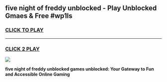 
## five night of freddy unblocked - Play Unblocked Gmaes & Free #wp1ls
<h3>
<a href="https://news.freeplayer.one?title=five_night_of_freddy_unblocked&ref=24F">CLICK TO PLAY</a></h3>
<hr>

<h3>
<a href="https://news.freeplayer.one?title=five_night_of_freddy_unblocked&ref=24F">CLICK 2 PLAY</a>
  
</h3>

<a href="https://news.freeplayer.one?title=five_night_of_freddy_unblocked&ref=24F/"><img src="https://clearcache.store/games.png"></a>


**five night of freddy unblocked games unblocked: Your Gateway to Fun and Accessible Online Gaming**
